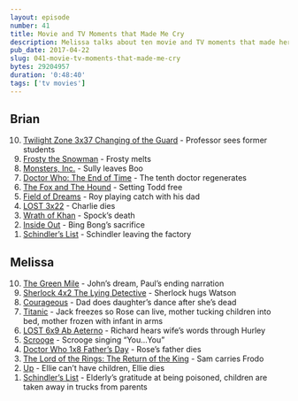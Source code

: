 ```yaml
---
layout: episode
number: 41
title: Movie and TV Moments that Made Me Cry
description: Melissa talks about ten movie and TV moments that made her cry. Brian talks about ten movie and TV moments that were sad but didn't necessarily make him cry.
pub_date: 2017-04-22
slug: 041-movie-tv-moments-that-made-me-cry
bytes: 29204957
duration: '0:48:40'
tags: ['tv movies']
---
```


<h2>Brian</h2>
<ol reversed>
<li><a href="https://www.themoviedb.org/tv/6357-the-twilight-zone">Twilight Zone 3x37 Changing of the Guard</a> - Professor sees former students</li>
<li><a href="https://www.themoviedb.org/movie/13675-frosty-the-snowman">Frosty the Snowman</a> - Frosty melts</li>
<li><a href="https://www.themoviedb.org/movie/585-monsters-inc">Monsters, Inc.</a> - Sully leaves Boo</li>
<li><a href="https://www.themoviedb.org/tv/57243-doctor-who">Doctor Who: The End of Time</a> - The tenth doctor regenerates</li>
<li><a href="https://www.themoviedb.org/movie/10948-the-fox-and-the-hound">The Fox and The Hound</a> - Setting Todd free</li>
<li><a href="https://www.themoviedb.org/movie/2323-field-of-dreams">Field of Dreams</a> - Roy playing catch with his dad</li>
<li><a href="https://www.themoviedb.org/tv/4607-lost">LOST 3x22</a> - Charlie dies</li>
<li><a href="https://www.themoviedb.org/movie/154-star-trek-ii-the-wrath-of-khan">Wrath of Khan</a> - Spock’s death</li>
<li><a href="https://www.themoviedb.org/movie/150540-inside-out">Inside Out</a> - Bing Bong’s sacrifice</li>
<li><a href="https://www.themoviedb.org/movie/424-schindler-s-list">Schindler’s List</a> - Schindler leaving the factory</li>
</ol>

<h2>Melissa</h2>
<ol reversed>
<li><a href="https://www.themoviedb.org/movie/497-the-green-mile">The Green Mile</a> - John’s dream, Paul’s ending narration</li>
<li><a href="https://www.themoviedb.org/tv/19885-sherlock">Sherlock 4x2 The Lying Detective</a> - Sherlock hugs Watson</li>
<li><a href="https://www.themoviedb.org/movie/72213-courageous">Courageous</a> - Dad does daughter’s dance after she’s dead</li>
<li><a href="https://www.themoviedb.org/movie/597-titanic">Titanic</a> - Jack freezes so Rose can live, mother tucking children into bed, mother frozen with infant in arms</li>
<li><a href="https://www.themoviedb.org/tv/4607-lost">LOST 6x9 Ab Aeterno</a> - Richard hears wife’s words through Hurley</li>
<li><a href="https://www.themoviedb.org/movie/13765-scrooge">Scrooge</a> - Scrooge singing “You…You”</li>
<li><a href="https://www.themoviedb.org/tv/57243-doctor-who">Doctor Who 1x8 Father’s Day</a> - Rose’s father dies</li>
<li><a href="https://www.themoviedb.org/movie/122-the-lord-of-the-rings-the-return-of-the-king">The Lord of the Rings: The Return of the King</a> - Sam carries Frodo</li>
<li><a href="https://www.themoviedb.org/movie/14160-up">Up</a> - Ellie can’t have children, Ellie dies</li>
<li><a href="https://www.themoviedb.org/movie/424-schindler-s-list">Schindler’s List</a> - Elderly’s gratitude at being poisoned, children are taken away in trucks from parents</li>
</ol>